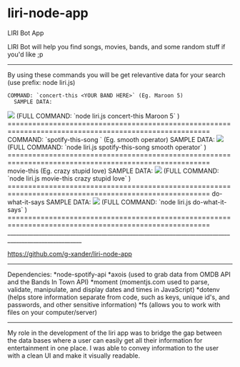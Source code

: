 # liri-node-app

LIRI Bot App

LIRI Bot will help you find songs, movies, bands, and some random stuff if you'd like ;p
________________________________________________________________________________________________________

By using these commands you will be get relevantive data for your search (use prefix: node liri.js)
    
    COMMAND: `concert-this <YOUR BAND HERE>` (Eg. Maroon 5)
      SAMPLE DATA:
<img src="https://github.com/g-xander/liri-node-app/blob/master/concert-this.png">
    (FULL COMMAND: `node liri.js concert-this Maroon 5` )
=======================================================================================================
    COMMAND: `spotify-this-song <YOUR SONG HERE>` (Eg. smooth operator)
      SAMPLE DATA:
<img src="https://github.com/g-xander/liri-node-app/blob/master/spotify-this-song.png">
    (FULL COMMAND: `node liri.js spotify-this-song smooth operator` )
=======================================================================================================          
    movie-this <YOUR BAND HERE> (Eg. crazy stupid love)
      SAMPLE DATA:
<img src="https://github.com/g-xander/liri-node-app/blob/master/movie-this.png">
    (FULL COMMAND: `node liri.js movie-this crazy stupid love` )
=======================================================================================================
    do-what-it-says
      SAMPLE DATA:
<img src="https://github.com/g-xander/liri-node-app/blob/master/do-what-it-says.png">
    (FULL COMMAND: `node liri.js do-what-it-says` )
=======================================================================================================         
________________________________________________________________________________________________________

https://github.com/g-xander/liri-node-app
________________________________________________________________________________________________________

Dependencies:
  *node-spotify-api
  *axois (used to grab data from OMDB API and the Bands In Town API)
  *moment (momentjs.com used to parse, validate, manipulate, and display dates and times in JavaScript)
  *dotenv (helps store information separate from code, such as keys, unique id's, and passwords, and other sensitive information)
  *fs (allows you to work with files on your computer/server)
________________________________________________________________________________________________________

My role in the development of the liri app was to bridge the gap between the data bases where a user can easily get all their information for entertainment in one place. I was able to convey information to the user with a clean UI and make it visually readable.
